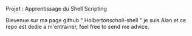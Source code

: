 Projet : Apprentissage du Shell Scripting

Bievenue sur ma page github " Holbertonscholl-shell " je suis Alan et ce repo est dedie a m'entrainer, feel free to send me advice.